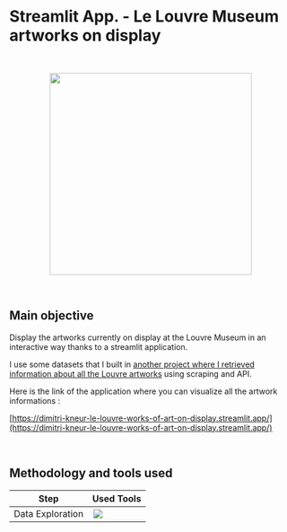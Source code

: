 # Streamlit App. - Le Louvre Museum artworks on display

<br>

<p align="center">
  <a><img src="Demo_streamlit_le_louvre_2.gif" width="360px" /></a>
</p>

<br>

## Main objective

Display the artworks currently on display at the Louvre Museum in an interactive way thanks to a streamlit application.

I use some datasets that I built in [another project where I retrieved information about all the Louvre artworks](https://github.com/DimitriKneur/Retrieve-Artworks-Louvre-using-Scraping-and-API) using scraping and API.

Here is the link of the application where you can visualize all the artwork informations :

[https://dimitri-kneur-le-louvre-works-of-art-on-display.streamlit.app/](https://dimitri-kneur-le-louvre-works-of-art-on-display.streamlit.app/)

<br>

## Methodology and tools used

| Step | Used Tools |
|------|------------|
| Data Exploration | <img style="padding:2px" src="https://img.shields.io/badge/streamlit-FF4B4B.svg?style=for-the-badge&logo=streamlit&logoColor=black"/> |   
